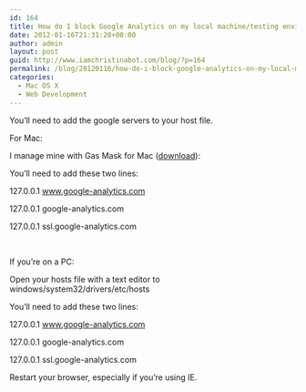 ```yaml
---
id: 164
title: How do I block Google Analytics on my local machine/testing environment?
date: 2012-01-16T21:31:28+00:00
author: admin
layout: post
guid: http://www.iamchristinabot.com/blog/?p=164
permalink: /blog/20120116/how-do-i-block-google-analytics-on-my-local-machinetesting-environment/
categories:
  - Mac OS X
  - Web Development
---
```

You&#8217;ll need to add the google servers to your host file.

For Mac:
  
I manage mine with Gas Mask for Mac ([download](http://www.macupdate.com/app/mac/29949/gas-mask)):

You&#8217;ll need to add these two lines:
  
127.0.0.1 www.google-analytics.com
  
127.0.0.1 google-analytics.com
  
127.0.0.1 ssl.google-analytics.com

&nbsp;

If you&#8217;re on a PC:
  
Open your hosts file with a text editor to windows/system32/drivers/etc/hosts

You&#8217;ll need to add these two lines:
  
127.0.0.1 www.google-analytics.com
  
127.0.0.1 google-analytics.com
  
127.0.0.1 ssl.google-analytics.com

Restart your browser, especially if you&#8217;re using IE.